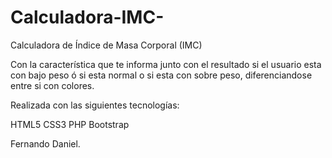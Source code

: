 # Calculadora-IMC-
Calculadora de Índice de Masa Corporal (IMC)

Con la característica que te informa junto con el resultado si el usuario esta con bajo peso ó si esta normal o si esta con sobre peso, diferenciandose entre si con colores.

Realizada con las siguientes tecnologías:

HTML5
CSS3
PHP
Bootstrap

Fernando Daniel.
